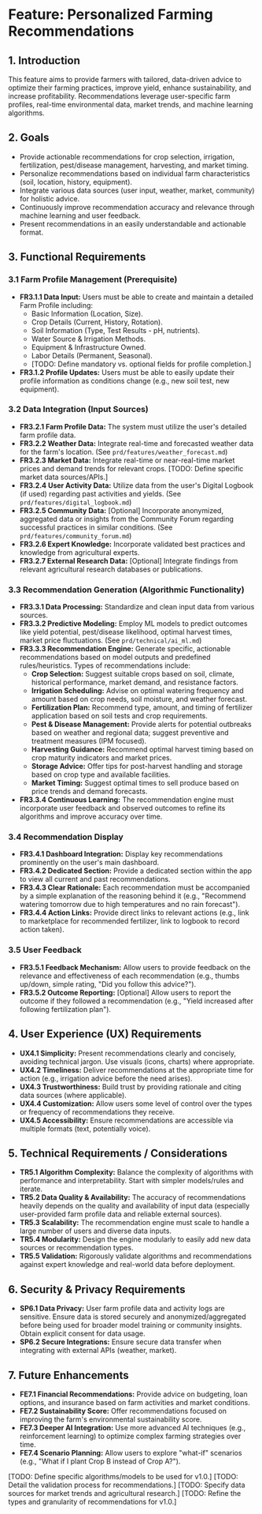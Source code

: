 # Feature: Personalized Farming Recommendations

## 1. Introduction

This feature aims to provide farmers with tailored, data-driven advice to optimize their farming practices, improve yield, enhance sustainability, and increase profitability. Recommendations leverage user-specific farm profiles, real-time environmental data, market trends, and machine learning algorithms.

## 2. Goals

*   Provide actionable recommendations for crop selection, irrigation, fertilization, pest/disease management, harvesting, and market timing.
*   Personalize recommendations based on individual farm characteristics (soil, location, history, equipment).
*   Integrate various data sources (user input, weather, market, community) for holistic advice.
*   Continuously improve recommendation accuracy and relevance through machine learning and user feedback.
*   Present recommendations in an easily understandable and actionable format.

## 3. Functional Requirements

### 3.1 Farm Profile Management (Prerequisite)
*   **FR3.1.1 Data Input:** Users must be able to create and maintain a detailed Farm Profile including:
    *   Basic Information (Location, Size).
    *   Crop Details (Current, History, Rotation).
    *   Soil Information (Type, Test Results - pH, nutrients).
    *   Water Source & Irrigation Methods.
    *   Equipment & Infrastructure Owned.
    *   Labor Details (Permanent, Seasonal).
    *   [TODO: Define mandatory vs. optional fields for profile completion.]
*   **FR3.1.2 Profile Updates:** Users must be able to easily update their profile information as conditions change (e.g., new soil test, new equipment).

### 3.2 Data Integration (Input Sources)
*   **FR3.2.1 Farm Profile Data:** The system must utilize the user's detailed farm profile data.
*   **FR3.2.2 Weather Data:** Integrate real-time and forecasted weather data for the farm's location. (See `prd/features/weather_forecast.md`)
*   **FR3.2.3 Market Data:** Integrate real-time or near-real-time market prices and demand trends for relevant crops. [TODO: Define specific market data sources/APIs.]
*   **FR3.2.4 User Activity Data:** Utilize data from the user's Digital Logbook (if used) regarding past activities and yields. (See `prd/features/digital_logbook.md`)
*   **FR3.2.5 Community Data:** [Optional] Incorporate anonymized, aggregated data or insights from the Community Forum regarding successful practices in similar conditions. (See `prd/features/community_forum.md`)
*   **FR3.2.6 Expert Knowledge:** Incorporate validated best practices and knowledge from agricultural experts.
*   **FR3.2.7 External Research Data:** [Optional] Integrate findings from relevant agricultural research databases or publications.

### 3.3 Recommendation Generation (Algorithmic Functionality)
*   **FR3.3.1 Data Processing:** Standardize and clean input data from various sources.
*   **FR3.3.2 Predictive Modeling:** Employ ML models to predict outcomes like yield potential, pest/disease likelihood, optimal harvest times, market price fluctuations. (See `prd/technical/ai_ml.md`)
*   **FR3.3.3 Recommendation Engine:** Generate specific, actionable recommendations based on model outputs and predefined rules/heuristics. Types of recommendations include:
    *   **Crop Selection:** Suggest suitable crops based on soil, climate, historical performance, market demand, and resistance factors.
    *   **Irrigation Scheduling:** Advise on optimal watering frequency and amount based on crop needs, soil moisture, and weather forecast.
    *   **Fertilization Plan:** Recommend type, amount, and timing of fertilizer application based on soil tests and crop requirements.
    *   **Pest & Disease Management:** Provide alerts for potential outbreaks based on weather and regional data; suggest preventive and treatment measures (IPM focused).
    *   **Harvesting Guidance:** Recommend optimal harvest timing based on crop maturity indicators and market prices.
    *   **Storage Advice:** Offer tips for post-harvest handling and storage based on crop type and available facilities.
    *   **Market Timing:** Suggest optimal times to sell produce based on price trends and demand forecasts.
*   **FR3.3.4 Continuous Learning:** The recommendation engine must incorporate user feedback and observed outcomes to refine its algorithms and improve accuracy over time.

### 3.4 Recommendation Display
*   **FR3.4.1 Dashboard Integration:** Display key recommendations prominently on the user's main dashboard.
*   **FR3.4.2 Dedicated Section:** Provide a dedicated section within the app to view all current and past recommendations.
*   **FR3.4.3 Clear Rationale:** Each recommendation must be accompanied by a simple explanation of the reasoning behind it (e.g., "Recommend watering tomorrow due to high temperatures and no rain forecast").
*   **FR3.4.4 Action Links:** Provide direct links to relevant actions (e.g., link to marketplace for recommended fertilizer, link to logbook to record action taken).

### 3.5 User Feedback
*   **FR3.5.1 Feedback Mechanism:** Allow users to provide feedback on the relevance and effectiveness of each recommendation (e.g., thumbs up/down, simple rating, "Did you follow this advice?").
*   **FR3.5.2 Outcome Reporting:** [Optional] Allow users to report the outcome if they followed a recommendation (e.g., "Yield increased after following fertilization plan").

## 4. User Experience (UX) Requirements

*   **UX4.1 Simplicity:** Present recommendations clearly and concisely, avoiding technical jargon. Use visuals (icons, charts) where appropriate.
*   **UX4.2 Timeliness:** Deliver recommendations at the appropriate time for action (e.g., irrigation advice before the need arises).
*   **UX4.3 Trustworthiness:** Build trust by providing rationale and citing data sources (where applicable).
*   **UX4.4 Customization:** Allow users some level of control over the types or frequency of recommendations they receive.
*   **UX4.5 Accessibility:** Ensure recommendations are accessible via multiple formats (text, potentially voice).

## 5. Technical Requirements / Considerations

*   **TR5.1 Algorithm Complexity:** Balance the complexity of algorithms with performance and interpretability. Start with simpler models/rules and iterate.
*   **TR5.2 Data Quality & Availability:** The accuracy of recommendations heavily depends on the quality and availability of input data (especially user-provided farm profile data and reliable external sources).
*   **TR5.3 Scalability:** The recommendation engine must scale to handle a large number of users and diverse data inputs.
*   **TR5.4 Modularity:** Design the engine modularly to easily add new data sources or recommendation types.
*   **TR5.5 Validation:** Rigorously validate algorithms and recommendations against expert knowledge and real-world data before deployment.

## 6. Security & Privacy Requirements

*   **SP6.1 Data Privacy:** User farm profile data and activity logs are sensitive. Ensure data is stored securely and anonymized/aggregated before being used for broader model training or community insights. Obtain explicit consent for data usage.
*   **SP6.2 Secure Integrations:** Ensure secure data transfer when integrating with external APIs (weather, market).

## 7. Future Enhancements

*   **FE7.1 Financial Recommendations:** Provide advice on budgeting, loan options, and insurance based on farm activities and market conditions.
*   **FE7.2 Sustainability Score:** Offer recommendations focused on improving the farm's environmental sustainability score.
*   **FE7.3 Deeper AI Integration:** Use more advanced AI techniques (e.g., reinforcement learning) to optimize complex farming strategies over time.
*   **FE7.4 Scenario Planning:** Allow users to explore "what-if" scenarios (e.g., "What if I plant Crop B instead of Crop A?").

[TODO: Define specific algorithms/models to be used for v1.0.]
[TODO: Detail the validation process for recommendations.]
[TODO: Specify data sources for market trends and agricultural research.]
[TODO: Refine the types and granularity of recommendations for v1.0.]
